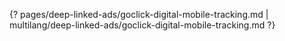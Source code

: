 {? pages/deep-linked-ads/goclick-digital-mobile-tracking.md | multilang/deep-linked-ads/goclick-digital-mobile-tracking.md ?}

